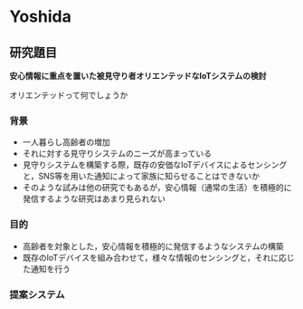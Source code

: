 # Yoshida

## 研究題目

**安心情報に重点を置いた被見守り者オリエンテッドなIoTシステムの検討**

オリエンテッドって何でしょうか

### 背景

* 一人暮らし高齢者の増加
* それに対する見守りシステムのニーズが高まっている
* 見守りシステムを構築する際，既存の安価なIoTデバイスによるセンシングと，SNS等を用いた通知によって家族に知らせることはできないか
* そのような試みは他の研究でもあるが，安心情報（通常の生活）を積極的に発信するような研究はあまり見られない

### 目的

* 高齢者を対象とした，安心情報を積極的に発信するようなシステムの構築
* 既存のIoTデバイスを組み合わせて，様々な情報のセンシングと，それに応じた通知を行う

### 提案システム



